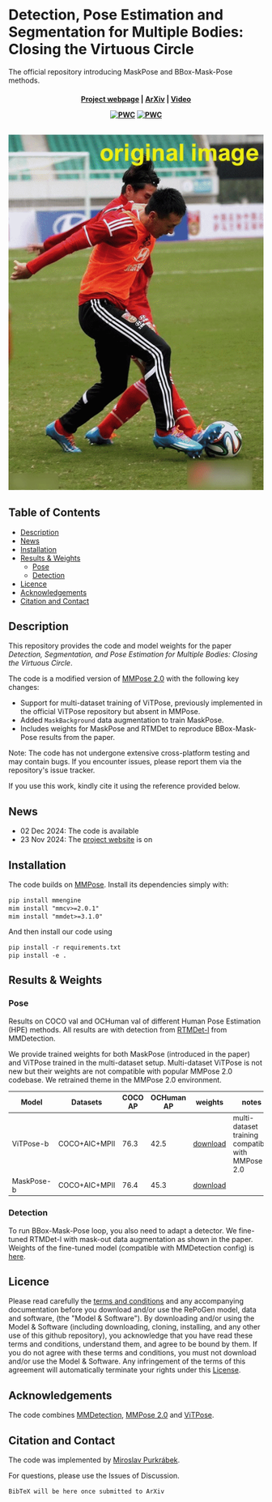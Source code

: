 <!-- omit in toc -->
# Detection, Pose Estimation and Segmentation for Multiple Bodies: Closing the Virtuous Circle

The official repository introducing MaskPose and BBox-Mask-Pose methods.

<h4 align="center">
  <a href="https://mirapurkrabek.github.io/BBox-Mask-Pose/">Project webpage</a> |
  <a href="https://arxiv.org/abs/2307.06737">ArXiv</a> | 
  <a href="https://youtu.be/U05yUP4b2LQ">Video</a>
  
  <br/>
  
  [![PWC](https://img.shields.io/endpoint.svg?url=https://paperswithcode.com/badge/detection-pose-estimation-and-segmentation/2d-human-pose-estimation-on-ochuman)](https://paperswithcode.com/sota/2d-human-pose-estimation-on-ochuman?p=detection-pose-estimation-and-segmentation)
  [![PWC](https://img.shields.io/endpoint.svg?url=https://paperswithcode.com/badge/detection-pose-estimation-and-segmentation/human-instance-segmentation-on-ochuman)](https://paperswithcode.com/sota/human-instance-segmentation-on-ochuman?p=detection-pose-estimation-and-segmentation)

  <br/>
  <img src="images/004806_BMP.gif" alt="BBox-Mask-Pose loop">
</h4>

<!-- omit in toc -->
## Table of Contents
- [Description](#description)
- [News](#news)
- [Installation](#installation)
- [Results \& Weights](#results--weights)
  - [Pose](#pose)
  - [Detection](#detection)
- [Licence](#licence)
- [Acknowledgements](#acknowledgements)
- [Citation and Contact](#citation-and-contact)


## Description

This repository provides the code and model weights for the paper *Detection, Segmentation, and Pose Estimation for Multiple Bodies: Closing the Virtuous Circle*.

The code is a modified version of [MMPose 2.0](https://github.com/open-mmlab/mmpose) with the following key changes:
- Support for multi-dataset training of ViTPose, previously implemented in the official ViTPose repository but absent in MMPose.
- Added `MaskBackground` data augmentation to train MaskPose.
- Includes weights for MaskPose and RTMDet to reproduce BBox-Mask-Pose results from the paper.

Note: The code has not undergone extensive cross-platform testing and may contain bugs. If you encounter issues, please report them via the repository's issue tracker.

If you use this work, kindly cite it using the reference provided below.

## News

- 02 Dec 2024: The code is available
- 23 Nov 2024: The [project website](https://MiraPurkrabek.github.io/BBox-Mask-Pose) is on


## Installation
  
The code builds on [MMPose](https://github.com/open-mmlab/mmpose). Install its dependencies simply with:

```console
pip install mmengine
mim install "mmcv>=2.0.1"
mim install "mmdet>=3.1.0"
```

And then install our code using 

```console
pip install -r requirements.txt
pip install -e .
```

## Results & Weights

### Pose

Results on COCO val and OCHuman val of different Human Pose Estimation (HPE) methods. All results are with detection from [RTMDet-l](https://github.com/open-mmlab/mmdetection/tree/main/configs/rtmdet) from MMDetection.

We provide trained weights for both MaskPose (introduced in the paper) and ViTPose trained in the multi-dataset setup. Multi-dataset ViTPose is not new but their weights are not compatible with popular MMPose 2.0 codebase. We retrained theme in the MMPose 2.0 environment. 

| Model      | Datasets      | COCO AP | OCHuman AP | weights | notes                                             |
| ---------- | ------------- | ------- | ---------- | ------- | ------------------------------------------------- |
| ViTPose-b  | COCO+AIC+MPII | 76.3    | 42.5       | [download](https://drive.google.com/file/d/1Y6kSpl-RkdYtv9vsCogZpQW1RWyPKzwS/view?usp=sharing)    | multi-dataset training compatible with MMPose 2.0 |
| MaskPose-b | COCO+AIC+MPII | 76.4    | 45.3       | [download](https://drive.google.com/file/d/1aq8eVxDH8yMIDiH66neXQXE6_lCWfGb0/view?usp=sharing)    |                                                   |

### Detection

To run BBox-Mask-Pose loop, you also need to adapt a detector. We fine-tuned RTMDet-l with mask-out data augmentation as shown in the paper. Weights of the fine-tuned model (compatible with MMDetection config) is [here](https://drive.google.com/file/d/1edMVlIgxT0E3lAYtgKipjWhfOmMfFepR/view?usp=sharing). 


## Licence

Please read carefully the [terms and conditions](./LICENSE) and any accompanying documentation before you download and/or use the RePoGen model, data and software, (the "Model & Software"). By downloading and/or using the Model & Software (including downloading, cloning, installing, and any other use of this github repository), you acknowledge that you have read these terms and conditions, understand them, and agree to be bound by them. If you do not agree with these terms and conditions, you must not download and/or use the Model & Software. Any infringement of the terms of this agreement will automatically terminate your rights under this [License](./LICENSE).

## Acknowledgements

The code combines [MMDetection](https://github.com/open-mmlab/mmdetection), [MMPose 2.0](https://github.com/open-mmlab/mmpose) and [ViTPose](https://github.com/ViTAE-Transformer/ViTPose).

## Citation and Contact

The code was implemented by [Miroslav Purkrábek]([htt]https://mirapurkrabek.github.io/).

For questions, please use the Issues of Discussion.

```
BibTeX will be here once submitted to ArXiv 
``````